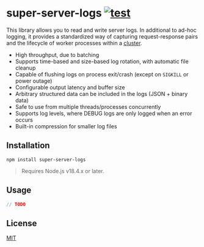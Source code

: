 # super-server-logs [![test](https://github.com/WiseLibs/super-server-logs/actions/workflows/test.yml/badge.svg)](https://github.com/WiseLibs/super-server-logs/actions/workflows/test.yml)

This library allows you to read and write server logs. In additional to ad-hoc logging, it provides a standardized way of capturing request-response pairs and the lifecycle of worker processes within a [cluster](https://nodejs.org/api/cluster.html).

* High throughput, due to batching
* Supports time-based and size-based log rotation, with automatic file cleanup
* Capable of flushing logs on process exit/crash (except on `SIGKILL` or power outage)
* Configurable output latency and buffer size
* Arbitrary structured data can be included in the logs (JSON + binary data)
* Safe to use from multiple threads/processes concurrently
* Supports log levels, where DEBUG logs are only logged when an error occurs
* Built-in compression for smaller log files

## Installation

```
npm install super-server-logs
```

> Requires Node.js v18.4.x or later.

## Usage

```js
// TODO
```

## License

[MIT](./LICENSE)
